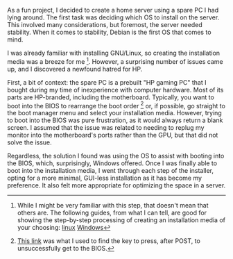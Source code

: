 As a fun project, I decided to create a home server using a spare PC I had lying around. The first task was deciding which OS to install on the server. This involved many considerations, but foremost, the server needed stability. When it comes to stability, Debian is the first OS that comes to mind.

I was already familiar with installing GNU/Linux, so creating the installation media was a breeze for me [^1]. However, a surprising number of issues came up, and I discovered a newfound hatred for HP.

First, a bit of context: the spare PC is a prebuilt "HP gaming PC" that I bought during my time of inexperience with computer hardware. Most of its parts are HP-branded, including the motherboard. Typically, you want to boot into the BIOS to rearrange the boot order [^2] or, if possible, go straight to the boot manager menu and select your installation media. However, trying to boot into the BIOS was pure frustration, as it would always return a blank screen. I assumed that the issue was related to needing to replug my monitor into the motherboard's ports rather than the GPU, but that did not solve the issue.

Regardless, the solution I found was using the OS to assist with booting into the BIOS, which, surprisingly, Windows offered. Once I was finally able to boot into the installation media, I went through each step of the installer, opting for a more minimal, GUI-less installation as it has become my preference. It also felt more appropriate for optimizing the space in a server.

[^1]: While I might be very familiar with this step, that doesn't mean that others are. The following guides, from what I can tell, are good for showing the step-by-step processing of creating an installation media of your choosing: [linux](https://linuxize.com/post/how-to-create-a-bootable-linux-usb-drive/) [Windows](https://ubuntu.com/tutorials/create-a-usb-stick-on-windows#3-usb-selection)
[^2]: [This link](https://www.tomshardware.com/reviews/bios-keys-to-access-your-firmware,5732.html) was what I used to find the key to press, after POST, to unsuccessfully get to the BIOS.
